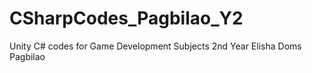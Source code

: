 # CSharpCodes_Pagbilao_Y2
Unity C# codes for Game Development Subjects 2nd Year
Elisha Doms Pagbilao
